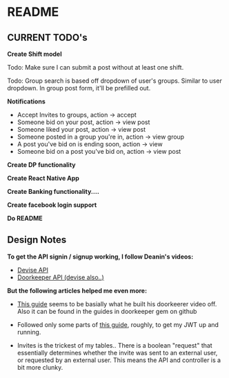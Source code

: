 # README

## CURRENT TODO's

**Create Shift model**

Todo: Make sure I can submit a post without at least one shift.

Todo: Group search is based off dropdown of user's groups. Similar to user dropdown. In group post form, it'll be prefilled out.

**Notifications**

- Accept Invites to groups, action -> accept
- Someone bid on your post, action -> view post
- Someone liked your post, action -> view post
- Someone posted in a group you're in, action -> view group
- A post you've bid on is ending soon, action -> view
- Someone bid on a post you've bid on, action -> view post

**Create DP functionality**

**Create React Native App**

**Create Banking functionality....**

**Create facebook login support**

**Do README**

## Design Notes

**To get the API signin / signup working, I follow Deanin's videos:**

- [Devise API](https://www.youtube.com/watch?v=PqizV5l1yFE&ab_channel=Deanin)
- [Doorkeeper API (devise also..)](https://www.youtube.com/watch?v=Kwm4Edvlqhw&ab_channel=Deanin)

**But the following articles helped me even more:**

- [This guide](https://rubyyagi.com/rails-api-authentication-devise-doorkeeper/) seems to be basially what he built his doorkeerer video off. Also it can be found in the guides in doorkeeper gem on github
- Followed only some parts of [this guide](https://www.bluebash.co/blog/rails-6-7-api-authentication-with-jwt/), roughly, to get my JWT up and running.

- Invites is the trickest of my tables.. There is a boolean "request" that essentially determines whether the invite was sent to an external user, or requested by an external user. This means the API and controller is a bit more clunky.

